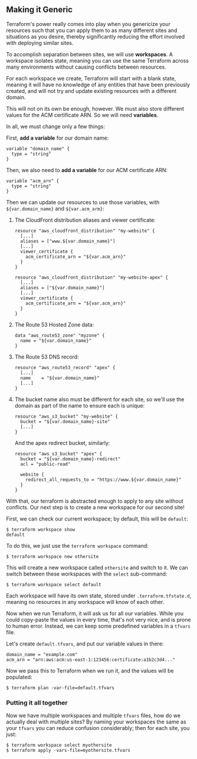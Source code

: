 ## Making it Generic

Terraform's power really comes into play when you genericize your resources such
that you can apply them to as many different sites and situations as you desire,
thereby significantly reducing the effort involved with deploying similar sites.

To accomplish separation between sites, we will use **workspaces**. A workspace
isolates state, meaning you can use the same Terraform across many environments
without causing conflicts between resources.

For each workspace we create, Terraform will start with a blank state, meaning
it will have no knowledge of any entities that have been previously created, and
will not try and update existing resources with a different domain.

This will not on its own be enough, however. We must also store different values
for the ACM certificate ARN. So we will need **variables**.

In all, we must change only a few things:

First, **add a variable** for our domain name:

```
variable "domain_name" {
  type = "string"
}
```

Then, we also need to **add a variable** for our ACM certificate ARN:

```
variable "acm_arn" {
  type = "string"
}
```

Then we can update our resources to use those variables, with
`${var.domain_name}` and `${var.acm_arm}`:

1. The CloudFront distribution aliases and viewer certificate:

	```
	resource "aws_cloudfront_distribution" "my-website" {
	  [...]
	  aliases = ["www.${var.domain_name}"]
	  [...]
	  viewer_certificate {
	    acm_certificate_arn = "${var.acm_arn}"
	  }
	}

	resource "aws_cloudfront_distribution" "my-website-apex" {
	  [...]
	  aliases = ["${var.domain_name}"]
	  [...]
	  viewer_certificate {
	    acm_certificate_arn = "${var.acm_arn}"
	  }
	}
	```
2. The Route 53 Hosted Zone data:

	```
	data "aws_route53_zone" "myzone" {
	  name = "${var.domain_name}"
	}
	```
3. The Route 53 DNS record:

	```
	resource "aws_route53_record" "apex" {
	  [...]
	  name    = "${var.domain_name}"
	  [...]
	}
	```
4. The bucket name also must be different for each site, so we'll use the
   domain as part of the name to ensure each is unique:

	```
	resource "aws_s3_bucket" "my-website" {
	  bucket = "${var.domain_name}-site"
	  [...]
	}
	```

	And the apex redirect bucket, similarly:

	```
	resource "aws_s3_bucket" "apex" {
	  bucket = "${var.domain_name}-redirect"
	  acl = "public-read"

	  website {
		redirect_all_requests_to = "https://www.${var.domain_name}"
	  }
	}
   ```


With that, our terraform is abstracted enough to apply to any site without
conflicts. Our next step is to create a new workspace for our second site!

First, we can check our current workspace; by default, this will be `default`:

```
$ terraform workspace show
default
```

To do this, we just use the `terraform workspace` command:

```
$ terraform workspace new othersite
```

This will create a new workspace called `othersite` and switch to it. We can
switch between these workspaces with the `select` sub-command:

```
$ terraform workspace select default
```

Each workspace will have its own state, stored under `.terraform.tfstate.d`,
meaning no resources in any workspace will know of each other.

Now when we run Terraform, it will ask us for all our variables. While you could
copy-paste the values in every time, that's not very nice, and is prone to
human error. Instead, we can keep some predefined variables in a `tfvars` file.

Let's create `default.tfvars`, and put our variable values in there:

```
domain_name = "example.com"
acm_arn = "arn:aws:acm:us-east-1:123456:certificate:a1b2c3d4..."
```

Now we pass this to Terraform when we run it, and the values will be populated:

```
$ terraform plan -var-file=default.tfvars
```

### Putting it all together

Now we have multiple workspaces and multiple `tfvars` files, how do we actually
deal with multiple sites? By naming your workspaces the same as your `tfvars`
you can reduce confusion considerably; then for each site, you just:

```
$ terraform workspace select myothersite
$ terraform apply -vars-file=myothersite.tfvars
```
